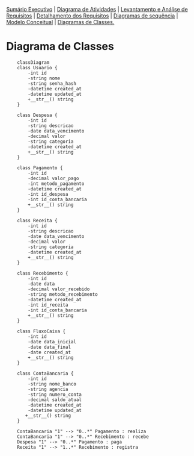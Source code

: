 [Sumário Executivo](README.SE.md) | [Diagrama de Atividades](README.DA.md) | [Levantamento e Análise de Requisitos](README.LAR.md) | [Detalhamento dos Requisitos](README.DR.md) | [Diagramas de sequência](README.DS.md) | [Modelo Conceitual](README.MC.md) | [Diagramas de Classes.](README.DC.md) 

# Diagrama de Classes

```mermaid
    classDiagram
    class Usuario {
        -int id
        -string nome
        -string senha_hash
        -datetime created_at
        -datetime updated_at
        +__str__() string
    }

    class Despesa {
        -int id
        -string descricao
        -date data_vencimento
        -decimal valor
        -string categoria
        -datetime created_at
        +__str__() string
    }

    class Pagamento {
        -int id
        -decimal valor_pago
        -int metodo_pagamento
        -datetime created_at
        -int id_despesa
        -int id_conta_bancaria
        +__str__() string
    }

    class Receita {
        -int id
        -string descricao
        -date data_vencimento
        -decimal valor
        -string categoria
        -datetime created_at
        +__str__() string
    }

    class Recebimento {
        -int id
        -date data
        -decimal valor_recebido
        -string metodo_recebimento
        -datetime created_at
        -int id_receita
        -int id_conta_bancaria
        +__str__() string
    }

    class FluxoCaixa {
        -int id
        -date data_inicial
        -date data_final
        -date created_at
        +__str__() string
    }

    class ContaBancaria {
        -int id
        -string nome_banco
        -string agencia
        -string numero_conta
        -decimal saldo_atual
        -datetime created_at
        -datetime updated_at
       +__str__() string
    }

    ContaBancaria "1" --> "0..*" Pagamento : realiza
    ContaBancaria "1" --> "0..*" Recebimento : recebe
    Despesa "1" --> "0..*" Pagamento : paga
    Receita "1" --> "1..*" Recebimento : registra
```
